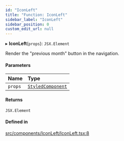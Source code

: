 ```yaml
---
id: "IconLeft"
title: "Function: IconLeft"
sidebar_label: "IconLeft"
sidebar_position: 0
custom_edit_url: null
---
```


▸ **IconLeft**(`props`): `JSX.Element`

Render the "previous month" button in the navigation.

#### Parameters

| Name | Type |
| :------ | :------ |
| `props` | [`StyledComponent`](/api/types/StyledComponent.md) |

#### Returns

`JSX.Element`

#### Defined in

[src/components/IconLeft/IconLeft.tsx:8](https://github.com/gpbl/react-day-picker/blob/433a4d1e8/src/components/IconLeft/IconLeft.tsx#L8)
